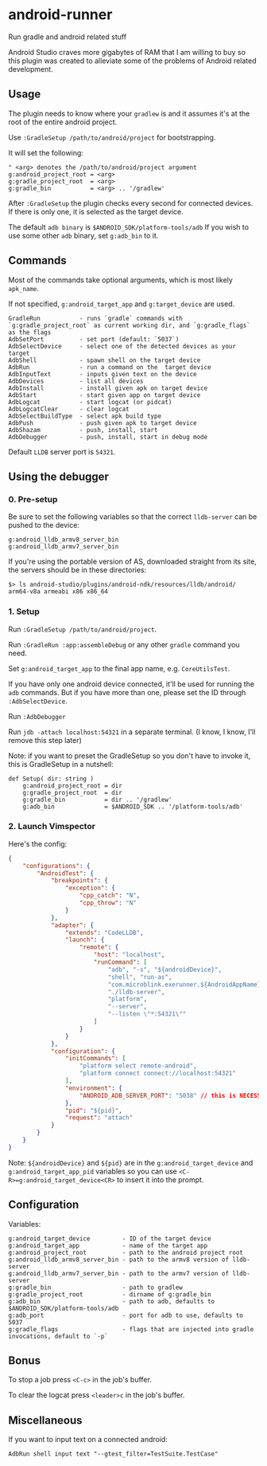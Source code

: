 # android-runner
Run gradle and android related stuff

Android Studio craves more gigabytes of RAM that I am willing to buy so this plugin was created to alleviate some of the problems of Android related development.

## Usage
The plugin needs to know where your `gradlew` is and it assumes it's at the root of the entire android project.

Use `:GradleSetup /path/to/android/project` for bootstrapping.

It will set the following:
```vim
" <arg> denotes the /path/to/android/project argument
g:android_project_root = <arg>
g:gradle_project_root  = <arg>
g:gradle_bin           = <arg> .. '/gradlew'
```

After `:GradleSetup` the plugin checks every second for connected devices.
If there is only one, it is selected as the target device.

The default `adb binary` is `$ANDROID_SDK/platform-tools/adb`
If you wish to use some other `adb` binary, set `g:adb_bin` to it.

## Commands

Most of the commands take optional arguments, which is most likely `apk_name`.

If not specified, `g:android_target_app` and `g:target_device` are used.

```vim
GradleRun           - runs `gradle` commands with `g:gradle_project_root` as current working dir, and `g:gradle_flags` as the flags
AdbSetPort          - set port (default: `5037`)
AdbSelectDevice     - select one of the detected devices as your target
AdbShell            - spawn shell on the target device
AdbRun              - run a command on the  target device
AdbInputText        - inputs given text on the device
AdbDevices          - list all devices
AdbInstall          - install given apk on target device
AdbStart            - start given app on target device
AdbLogcat           - start logcat (or pidcat)
AdbLogcatClear      - clear logcat
AdbSelectBuildType  - select apk build type
AdbPush             - push given apk to target device
AdbShazam           - push, install, start
AdbDebugger         - push, install, start in debug mode
```

Default `LLDB` server port is `54321`.

## Using the debugger

### 0. Pre-setup

Be sure to set the following variables so that the correct `lldb-server` can be pushed to the device:
```vim
g:android_lldb_armv8_server_bin
g:android_lldb_armv7_server_bin
```

If you're using the portable version of AS, downloaded straight from its site, the servers should be in these directories:
```
$> ls android-studio/plugins/android-ndk/resources/lldb/android/
arm64-v8a armeabi x86 x86_64
```

### 1. Setup

Run `:GradleSetup /path/to/android/project`.

Run `:GradleRun :app:assembleDebug` or any other `gradle` command you need.

Set `g:android_target_app` to the final app name, e.g. `CoreUtilsTest`.

If you have only one android device connected, it'll be used for running the `adb` commands.
But if you have more than one, please set the ID through `:AdbSelectDevice`.

Run `:AdbDebugger`

Run `jdb -attach localhost:54321` in a separate terminal. (I know, I know, I'll remove this step later)

Note: if you want to preset the GradleSetup so you don't have to invoke it, this is GradleSetup in a nutshell:
```vim
def Setup( dir: string )
    g:android_project_root = dir
    g:gradle_project_root  = dir
    g:gradle_bin           = dir .. '/gradlew'
    g:adb_bin              = $ANDROID_SDK .. '/platform-tools/adb'
```

### 2. Launch Vimspector

Here's the config:

```json
{
    "configurations": {
        "AndroidTest": {
            "breakpoints": {
                "exception": {
                    "cpp_catch": "N",
                    "cpp_throw": "N"
                }
            },
            "adapter": {
                "extends": "CodeLLDB",
                "launch": {
                    "remote": {
                        "host": "localhost",
                        "runCommand": [
                            "adb", "-s", "${androidDevice}",
                            "shell", "run-as",
                            "com.microblink.exerunner.${AndroidAppName}",
                            "./lldb-server",
                            "platform",
                            "--server",
                            "--listen \"*:54321\""
                        ]
                    }
                }
            },
            "configuration": {
                "initCommands": [
                    "platform select remote-android",
                    "platform connect connect://localhost:54321"
                ],
                "environment": {
                    "ANDROID_ADB_SERVER_PORT": "5038" // this is NECESSARY if the port is non-default (i.e. not 5037)
                },
                "pid": "${pid}",
                "request": "attach"
            }
        }
    }
}
```

Note: `${androidDevice}` and `${pid}` are in the `g:android_target_device` and `g:android_target_app_pid` variables so you can use `<C-R>=g:android_target_device<CR>` to insert it into the prompt.

## Configuration

Variables:

```vim
g:android_target_device         - ID of the target device
g:android_target_app            - name of the target app
g:android_project_root          - path to the android project root
g:android_lldb_armv8_server_bin - path to the armv8 version of lldb-server
g:android_lldb_armv7_server_bin - path to the armv7 version of lldb-server
g:gradle_bin                    - path to gradlew
g:gradle_project_root           - dirname of g:gradle_bin
g:adb_bin                       - path to adb, defaults to $ANDROID_SDK/platform-tools/adb
g:adb_port                      - port for adb to use, defaults to 5037
g:gradle_flags                  - flags that are injected into gradle invocations, default to `-p`
```

## Bonus

To stop a job press `<C-c>` in the job's buffer.

To clear the logcat press `<leader>c` in the job's buffer.

## Miscellaneous

If you want to input text on a connected android:
```
AdbRun shell input text "--gtest_filter=TestSuite.TestCase"
```
